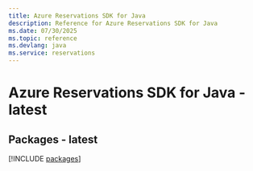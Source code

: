 ```yaml
---
title: Azure Reservations SDK for Java
description: Reference for Azure Reservations SDK for Java
ms.date: 07/30/2025
ms.topic: reference
ms.devlang: java
ms.service: reservations
---
```

# Azure Reservations SDK for Java - latest
## Packages - latest
[!INCLUDE [packages](reservations-index.md)]